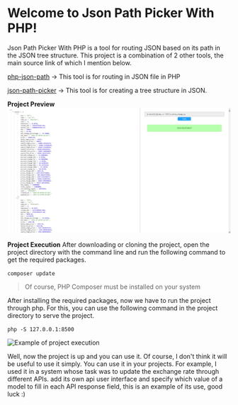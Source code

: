 # Welcome to Json Path Picker With PHP!

Json Path Picker With PHP is a tool for routing JSON based on its path in the JSON tree structure. This project is a combination of 2 other tools, the main source link of which I mention below.

[php-json-path](https://github.com/remorhaz/php-json-path) -> This tool is for routing in JSON file in PHP

[json-path-picker](https://github.com/piotros/json-path-picker) -> This tool is for creating a tree structure in JSON.


**Project Preview**
![demo](https://raw.githubusercontent.com/alihesarian/json-path-picker-with-php/main/images/demo.png)

**Project Execution**
After downloading or cloning the project, open the project directory with the command line and run the following command to get the required packages.

    composer update

> Of course, PHP Composer must be installed on your system

After installing the required packages, now we have to run the project through php. For this, you can use the following command in the project directory to serve the project.

    php -S 127.0.0.1:8500


![Example of project execution](https://raw.githubusercontent.com/alihesarian/json-path-picker-with-php/main/images/preview.gif)


Well, now the project is up and you can use it. Of course, I don't think it will be useful to use it simply. You can use it in your projects. For example, I used it in a system whose task was to update the exchange rate through different APIs. add its own api user interface and specify which value of a model to fill in each API response field, this is an example of its use, good luck :)
